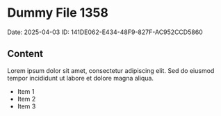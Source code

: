 # Dummy File 1358

Date: 2025-04-03
ID: 141DE062-E434-48F9-827F-AC952CCD5860

## Content

Lorem ipsum dolor sit amet, consectetur adipiscing elit.
Sed do eiusmod tempor incididunt ut labore et dolore magna aliqua.

* Item 1
* Item 2
* Item 3

